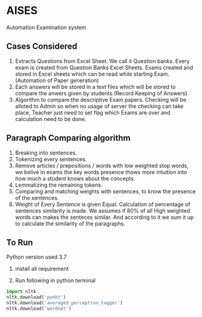 # AISES
Automation Examination system


## Cases Considered
1. Extracts Questions from Excel Sheet. We call it Question banks. Every exam is created from Question Banks Excel Sheets. Exams created and stored in Excel sheets which can be read while starting Exam.(Automation of Paper generation)
2. Each answers will be stored in a text files which will be stored to compare the anwers given by students.(Record Keeping of Answers)
3. Algorithm to compare the descriptive Exam papers. Checking will be alloted to Admin so when no usage of server the checking can take place, Teacher just need to set flag which Exams are over and calculation need to be done.

## Paragraph Comparing algorithm
1. Breaking into sentences.
2. Tokenizing every sentences.
3. Remove articles / prepositions / words with low weighted stop words, we belive in exams the key words presence thows more intuition into how much a student knows about the concepts.
4. Lemmatizing the remaining tokens. 
5. Comparing and matching weights with sentences, to know the presence of the sentences.
6. Weight of Every Sentence is given Equal. Calculation of percentage of sentences similarity is made. We assumes if 80% of all High weighted words can makes the senteces similar. And according to it we sum it up to calculate the similarity of the paragraphs.


## To Run 
Python version used 3.7

1) install all requirement

2) Run following in python terminal

```python
import nltk
nltk.download('punkt')
nltk.download('averaged_perceptron_tagger')
nltk.download('wordnet')
```
